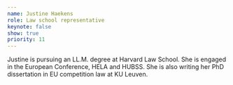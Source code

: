 ```yaml
---
name: Justine Haekens
role: Law school representative
keynote: false
show: true
priority: 11
---
```


Justine is pursuing an LL.M. degree at Harvard Law School. She is engaged in the European Conference, HELA and HUBSS. She is also writing her PhD dissertation in EU competition law at KU Leuven.
